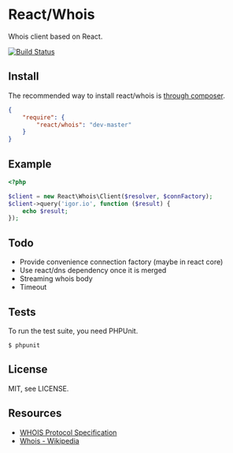 # React/Whois

Whois client based on React.

[![Build Status](https://secure.travis-ci.org/react-php/whois.png?branch=master)](http://travis-ci.org/react-php/whois)

## Install

The recommended way to install react/whois is [through composer](http://getcomposer.org).

```JSON
{
    "require": {
        "react/whois": "dev-master"
    }
}
```

## Example

```php
<?php

$client = new React\Whois\Client($resolver, $connFactory);
$client->query('igor.io', function ($result) {
    echo $result;
});
```

## Todo

* Provide convenience connection factory (maybe in react core)
* Use react/dns dependency once it is merged
* Streaming whois body
* Timeout

## Tests

To run the test suite, you need PHPUnit.

    $ phpunit

## License

MIT, see LICENSE.

## Resources

* [WHOIS Protocol Specification](http://tools.ietf.org/html/rfc3912)
* [Whois - Wikipedia](http://en.wikipedia.org/wiki/Whois)
